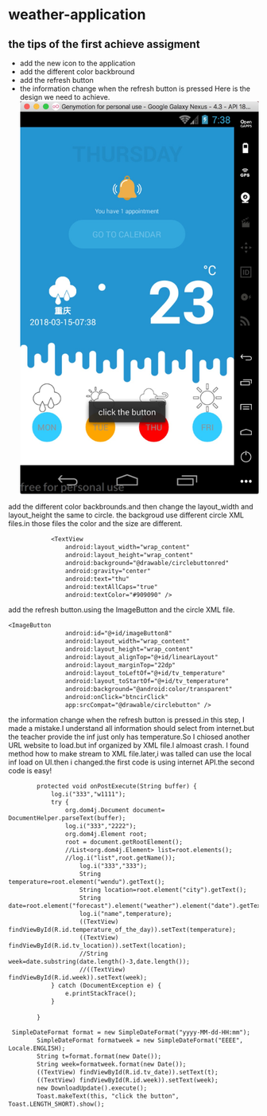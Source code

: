 # weather-application
the tips of the first achieve assigment
----------------------------------------
* add the new icon to the application
* add the different color backbround 
* add the refresh button
* the information change when the refresh button is pressed
Here is the design we need to achieve.
![](https://github.com/Danielfee1995/weather-application/blob/master/photo/design.jpg)

add the different color backbrounds.and then change the layout_width and layout_height the same to circle. the backgroud use 
different circle XML files.in those files the color and the size are different.

```
            <TextView
                android:layout_width="wrap_content"
                android:layout_height="wrap_content"
                android:background="@drawable/circlebuttonred"
                android:gravity="center"
                android:text="thu"
                android:textAllCaps="true"
                android:textColor="#909090" />
```
add the refresh button.using the ImageButton and the circle XML file.
```
<ImageButton
                android:id="@+id/imageButton8"
                android:layout_width="wrap_content"
                android:layout_height="wrap_content"
                android:layout_alignTop="@+id/linearLayout"
                android:layout_marginTop="22dp"
                android:layout_toLeftOf="@+id/tv_temperature"
                android:layout_toStartOf="@+id/tv_temperature"
                android:background="@android:color/transparent"
                android:onClick="btncirClick"
                app:srcCompat="@drawable/circlebutton" />
```

the information change when the refresh button is pressed.in this step, I made a mistake.I understand all information should 
select from internet.but the teacher provide the inf just only has temperature.So I chiosed another URL website to load.but 
inf organized by XML file.I almoast crash. I found method how to make stream to XML file.later,i was talled can use the local
inf load on UI.then i changed.the first code is using internet API.the second code is easy!
```
        protected void onPostExecute(String buffer) {
            log.i("333","w1111");
            try {
                org.dom4j.Document document= DocumentHelper.parseText(buffer);
                log.i("333","2222");
                org.dom4j.Element root;
                root = document.getRootElement();
                //List<org.dom4j.Element> list=root.elements();
                //log.i("list",root.getName());
                    log.i("333","333");
                    String temperature=root.element("wendu").getText();
                    String location=root.element("city").getText();
                    String date=root.element("forecast").element("weather").element("date").getText();
                    log.i("name",temperature);
                    ((TextView) findViewById(R.id.temperature_of_the_day)).setText(temperature);
                    ((TextView) findViewById(R.id.tv_location)).setText(location);
                    //String week=date.substring(date.length()-3,date.length());
                    //((TextView) findViewById(R.id.week)).setText(week);
            } catch (DocumentException e) {
                e.printStackTrace();
            }

        }
```
```
 SimpleDateFormat format = new SimpleDateFormat("yyyy-MM-dd-HH:mm");
        SimpleDateFormat formatweek = new SimpleDateFormat("EEEE", Locale.ENGLISH);
        String t=format.format(new Date());
        String week=formatweek.format(new Date());
        ((TextView) findViewById(R.id.tv_date)).setText(t);
        ((TextView) findViewById(R.id.week)).setText(week);
        new DownloadUpdate().execute();
        Toast.makeText(this, "click the button", Toast.LENGTH_SHORT).show();
```
